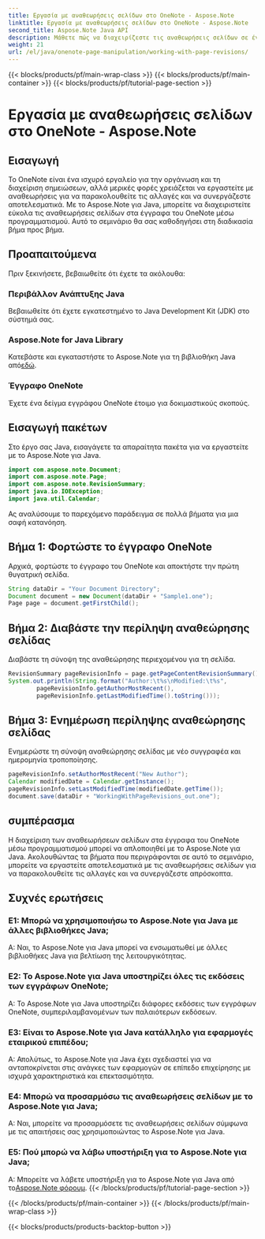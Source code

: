 ```yaml
---
title: Εργασία με αναθεωρήσεις σελίδων στο OneNote - Aspose.Note
linktitle: Εργασία με αναθεωρήσεις σελίδων στο OneNote - Aspose.Note
second_title: Aspose.Note Java API
description: Μάθετε πώς να διαχειρίζεστε τις αναθεωρήσεις σελίδων σε έγγραφα του OneNote χρησιμοποιώντας το Aspose.Note για Java. Παρέχει οδηγό βήμα προς βήμα για αποτελεσματική παρακολούθηση αναθεωρήσεων και συνεργασία.
weight: 21
url: /el/java/onenote-page-manipulation/working-with-page-revisions/
---
```


{{< blocks/products/pf/main-wrap-class >}}
{{< blocks/products/pf/main-container >}}
{{< blocks/products/pf/tutorial-page-section >}}

# Εργασία με αναθεωρήσεις σελίδων στο OneNote - Aspose.Note

## Εισαγωγή

Το OneNote είναι ένα ισχυρό εργαλείο για την οργάνωση και τη διαχείριση σημειώσεων, αλλά μερικές φορές χρειάζεται να εργαστείτε με αναθεωρήσεις για να παρακολουθείτε τις αλλαγές και να συνεργάζεστε αποτελεσματικά. Με το Aspose.Note για Java, μπορείτε να διαχειριστείτε εύκολα τις αναθεωρήσεις σελίδων στα έγγραφα του OneNote μέσω προγραμματισμού. Αυτό το σεμινάριο θα σας καθοδηγήσει στη διαδικασία βήμα προς βήμα.

## Προαπαιτούμενα

Πριν ξεκινήσετε, βεβαιωθείτε ότι έχετε τα ακόλουθα:

### Περιβάλλον Ανάπτυξης Java

Βεβαιωθείτε ότι έχετε εγκατεστημένο το Java Development Kit (JDK) στο σύστημά σας.

### Aspose.Note for Java Library

Κατεβάστε και εγκαταστήστε το Aspose.Note για τη βιβλιοθήκη Java από[εδώ](https://releases.aspose.com/note/java/).

### Έγγραφο OneNote

Έχετε ένα δείγμα εγγράφου OneNote έτοιμο για δοκιμαστικούς σκοπούς.

## Εισαγωγή πακέτων

Στο έργο σας Java, εισαγάγετε τα απαραίτητα πακέτα για να εργαστείτε με το Aspose.Note για Java.

```java
import com.aspose.note.Document;
import com.aspose.note.Page;
import com.aspose.note.RevisionSummary;
import java.io.IOException;
import java.util.Calendar;
```

Ας αναλύσουμε το παρεχόμενο παράδειγμα σε πολλά βήματα για μια σαφή κατανόηση.

## Βήμα 1: Φορτώστε το έγγραφο OneNote

Αρχικά, φορτώστε το έγγραφο του OneNote και αποκτήστε την πρώτη θυγατρική σελίδα.

```java
String dataDir = "Your Document Directory";
Document document = new Document(dataDir + "Sample1.one");
Page page = document.getFirstChild();
```

## Βήμα 2: Διαβάστε την περίληψη αναθεώρησης σελίδας

Διαβάστε τη σύνοψη της αναθεώρησης περιεχομένου για τη σελίδα.

```java
RevisionSummary pageRevisionInfo = page.getPageContentRevisionSummary();
System.out.println(String.format("Author:\t%s\nModified:\t%s",
        pageRevisionInfo.getAuthorMostRecent(),
        pageRevisionInfo.getLastModifiedTime().toString()));
```

## Βήμα 3: Ενημέρωση περίληψης αναθεώρησης σελίδας

Ενημερώστε τη σύνοψη αναθεώρησης σελίδας με νέο συγγραφέα και ημερομηνία τροποποίησης.

```java
pageRevisionInfo.setAuthorMostRecent("New Author");
Calendar modifiedDate = Calendar.getInstance();
pageRevisionInfo.setLastModifiedTime(modifiedDate.getTime());
document.save(dataDir + "WorkingWithPageRevisions_out.one");
```

## συμπέρασμα

Η διαχείριση των αναθεωρήσεων σελίδων στα έγγραφα του OneNote μέσω προγραμματισμού μπορεί να απλοποιηθεί με το Aspose.Note για Java. Ακολουθώντας τα βήματα που περιγράφονται σε αυτό το σεμινάριο, μπορείτε να εργαστείτε αποτελεσματικά με τις αναθεωρήσεις σελίδων για να παρακολουθείτε τις αλλαγές και να συνεργάζεστε απρόσκοπτα.

## Συχνές ερωτήσεις

### Ε1: Μπορώ να χρησιμοποιήσω το Aspose.Note για Java με άλλες βιβλιοθήκες Java;

Α: Ναι, το Aspose.Note για Java μπορεί να ενσωματωθεί με άλλες βιβλιοθήκες Java για βελτίωση της λειτουργικότητας.

### Ε2: Το Aspose.Note για Java υποστηρίζει όλες τις εκδόσεις των εγγράφων OneNote;

Α: Το Aspose.Note για Java υποστηρίζει διάφορες εκδόσεις των εγγράφων OneNote, συμπεριλαμβανομένων των παλαιότερων εκδόσεων.

### Ε3: Είναι το Aspose.Note για Java κατάλληλο για εφαρμογές εταιρικού επιπέδου;

Α: Απολύτως, το Aspose.Note για Java έχει σχεδιαστεί για να ανταποκρίνεται στις ανάγκες των εφαρμογών σε επίπεδο επιχείρησης με ισχυρά χαρακτηριστικά και επεκτασιμότητα.

### Ε4: Μπορώ να προσαρμόσω τις αναθεωρήσεις σελίδων με το Aspose.Note για Java;

Α: Ναι, μπορείτε να προσαρμόσετε τις αναθεωρήσεις σελίδων σύμφωνα με τις απαιτήσεις σας χρησιμοποιώντας το Aspose.Note για Java.

### Ε5: Πού μπορώ να λάβω υποστήριξη για το Aspose.Note για Java;

 Α: Μπορείτε να λάβετε υποστήριξη για το Aspose.Note για Java από το[Aspose.Note φόρουμ](https://forum.aspose.com/c/note/28).
{{< /blocks/products/pf/tutorial-page-section >}}

{{< /blocks/products/pf/main-container >}}
{{< /blocks/products/pf/main-wrap-class >}}

{{< blocks/products/products-backtop-button >}}
